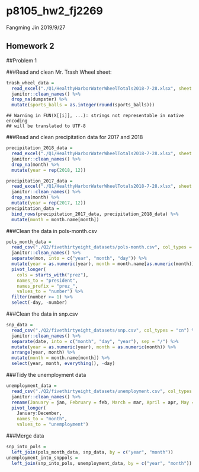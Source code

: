 p8105\_hw2\_fj2269
================
Fangming Jin
2019/9/27

## Homework 2

\#\#Problem 1

\#\#\#Read and clean Mr. Trash Wheel sheet:

``` r
trash_wheel_data = 
  read_excel("./Q1/HealthyHarborWaterWheelTotals2018-7-28.xlsx", sheet = "Mr. Trash Wheel", range = "A2:N338") %>%
  janitor::clean_names() %>%
  drop_na(dumpster) %>%
  mutate(sports_balls = as.integer(round(sports_balls)))
```

    ## Warning in FUN(X[[i]], ...): strings not representable in native encoding
    ## will be translated to UTF-8

\#\#\#Read and clean precipitation data for 2017 and 2018

``` r
precipitation_2018_data = 
  read_excel("./Q1/HealthyHarborWaterWheelTotals2018-7-28.xlsx", sheet = "2018 Precipitation", range = "A2:B15") %>%
  janitor::clean_names() %>%
  drop_na(month) %>%
  mutate(year = rep(2018, 12))

precipitation_2017_data = 
  read_excel("./Q1/HealthyHarborWaterWheelTotals2018-7-28.xlsx", sheet = "2017 Precipitation", range = "A2:B15") %>%
  janitor::clean_names() %>%
  drop_na(month) %>%
  mutate(year = rep(2017, 12))
precipitation_data = 
  bind_rows(precipitation_2017_data, precipitation_2018_data) %>%
  mutate(month = month.name[month])
```

\#\#\#Clean the data in pols-month.csv

``` r
pols_month_data = 
  read_csv("./Q2/fivethirtyeight_datasets/pols-month.csv", col_types = "ciiiiiiii") %>%
  janitor::clean_names() %>%
  separate(mon, into = c("year", "month", "day")) %>%
  mutate(year = as.numeric(year), month = month.name[as.numeric(month)]) %>%
  pivot_longer(
    cols = starts_with("prez"),
    names_to = "president", 
    names_prefix = "prez_",
    values_to = "number") %>%
  filter(number >= 1) %>%
  select(-day, -number)
```

\#\#\#Clean the data in snp.csv

``` r
snp_data = 
  read_csv("./Q2/fivethirtyeight_datasets/snp.csv", col_types = "cn") %>%   
  janitor::clean_names() %>%
  separate(date, into = c("month", "day", "year"), sep = "/") %>%
  mutate(year = as.numeric(year), month = as.numeric(month)) %>%
  arrange(year, month) %>%
  mutate(month = month.name[month]) %>%
  select(year, month, everything(), -day)
```

\#\#\#Tidy the unemployment data

``` r
unemployment_data = 
  read_csv("./Q2/fivethirtyeight_datasets/unemployment.csv", col_types = "innnnnnnnnnnn") %>%
  janitor::clean_names() %>%
  rename(January = jan, February = feb, March = mar, April = apr, May = may, June = jun, July = jul, August = aug, September = sep, October = oct, November = nov, December = dec) %>%
  pivot_longer(
    January:December,
    names_to = "month", 
    values_to = "unemployment")
```

\#\#\#Merge data

``` r
snp_into_pols = 
  left_join(pols_month_data, snp_data, by = c("year", "month"))
unemployment_into_snppols = 
  left_join(snp_into_pols, unemployment_data, by = c("year", "month"))
```

